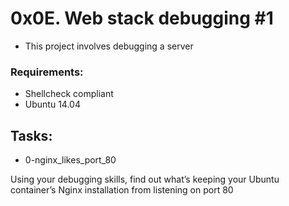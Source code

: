 # 0x0E. Web stack debugging #1
* This project involves debugging a server

### Requirements:
* Shellcheck compliant
* Ubuntu 14.04

## Tasks:
* 0-nginx_likes_port_80

Using your debugging skills, find out what’s keeping your Ubuntu container’s Nginx installation from listening on port 80